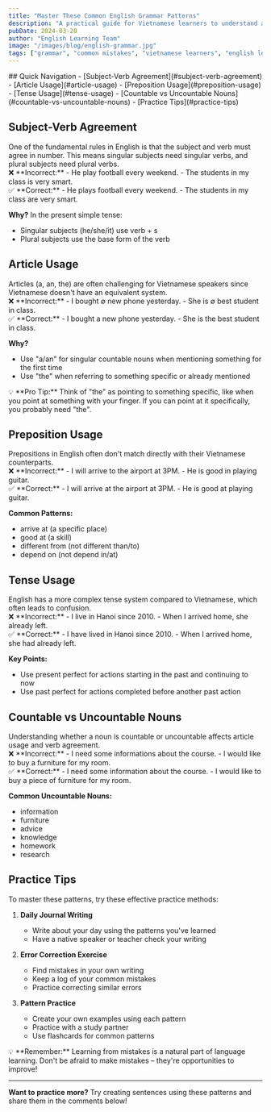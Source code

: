 ```yaml
---
title: "Master These Common English Grammar Patterns"
description: "A practical guide for Vietnamese learners to understand and correct frequent English grammar mistakes, with clear examples and explanations."
pubDate: 2024-03-20
author: "English Learning Team"
image: "/images/blog/english-grammar.jpg"
tags: ["grammar", "common mistakes", "vietnamese learners", "english learning"]
---
```


<div class="table-of-contents">
## Quick Navigation
- [Subject-Verb Agreement](#subject-verb-agreement)
- [Article Usage](#article-usage)
- [Preposition Usage](#preposition-usage)
- [Tense Usage](#tense-usage)
- [Countable vs Uncountable Nouns](#countable-vs-uncountable-nouns)
- [Practice Tips](#practice-tips)
</div>

## Subject-Verb Agreement

<div class="grammar-section">
One of the fundamental rules in English is that the subject and verb must agree in number. This means singular subjects need singular verbs, and plural subjects need plural verbs.

<div class="example-incorrect">
❌ **Incorrect:**
- He play football every weekend.
- The students in my class is very smart.
</div>

<div class="example-correct">
✅ **Correct:**
- He plays football every weekend.
- The students in my class are very smart.

**Why?** In the present simple tense:
- Singular subjects (he/she/it) use verb + s
- Plural subjects use the base form of the verb
</div>
</div>

## Article Usage

<div class="grammar-section">
Articles (a, an, the) are often challenging for Vietnamese speakers since Vietnamese doesn't have an equivalent system.

<div class="example-incorrect">
❌ **Incorrect:**
- I bought ∅ new phone yesterday.
- She is ∅ best student in class.
</div>

<div class="example-correct">
✅ **Correct:**
- I bought a new phone yesterday.
- She is the best student in class.

**Why?**
- Use "a/an" for singular countable nouns when mentioning something for the first time
- Use "the" when referring to something specific or already mentioned
</div>

<div class="tip-card">
💡 **Pro Tip:** Think of "the" as pointing to something specific, like when you point at something with your finger. If you can point at it specifically, you probably need "the".
</div>
</div>

## Preposition Usage

<div class="grammar-section">
Prepositions in English often don't match directly with their Vietnamese counterparts.

<div class="example-incorrect">
❌ **Incorrect:**
- I will arrive to the airport at 3PM.
- He is good in playing guitar.
</div>

<div class="example-correct">
✅ **Correct:**
- I will arrive at the airport at 3PM.
- He is good at playing guitar.

**Common Patterns:**
- arrive at (a specific place)
- good at (a skill)
- different from (not different than/to)
- depend on (not depend in/at)
</div>
</div>

## Tense Usage

<div class="grammar-section">
English has a more complex tense system compared to Vietnamese, which often leads to confusion.

<div class="example-incorrect">
❌ **Incorrect:**
- I live in Hanoi since 2010.
- When I arrived home, she already left.
</div>

<div class="example-correct">
✅ **Correct:**
- I have lived in Hanoi since 2010.
- When I arrived home, she had already left.

**Key Points:**
- Use present perfect for actions starting in the past and continuing to now
- Use past perfect for actions completed before another past action
</div>
</div>

## Countable vs Uncountable Nouns

<div class="grammar-section">
Understanding whether a noun is countable or uncountable affects article usage and verb agreement.

<div class="example-incorrect">
❌ **Incorrect:**
- I need some informations about the course.
- I would like to buy a furniture for my room.
</div>

<div class="example-correct">
✅ **Correct:**
- I need some information about the course.
- I would like to buy a piece of furniture for my room.

**Common Uncountable Nouns:**
- information
- furniture
- advice
- knowledge
- homework
- research
</div>
</div>

## Practice Tips

<div class="grammar-section">
To master these patterns, try these effective practice methods:

1. **Daily Journal Writing**
   - Write about your day using the patterns you've learned
   - Have a native speaker or teacher check your writing

2. **Error Correction Exercise**
   - Find mistakes in your own writing
   - Keep a log of your common mistakes
   - Practice correcting similar errors

3. **Pattern Practice**
   - Create your own examples using each pattern
   - Practice with a study partner
   - Use flashcards for common patterns

<div class="tip-card">
💡 **Remember:** Learning from mistakes is a natural part of language learning. Don't be afraid to make mistakes – they're opportunities to improve!
</div>
</div>

---

**Want to practice more?** Try creating sentences using these patterns and share them in the comments below! 